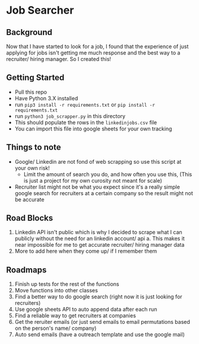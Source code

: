 # Job Searcher


## Background
Now that I have started to look for a job, I found that the experience of just applying for jobs isn't getting me much response and the best way to a recruiter/ hiring manager. So I created this! 

## Getting Started

* Pull this repo
* Have Python 3.X installed 
* run `pip3 install -r requirements.txt` or `pip install -r requirements.txt`
* run `python3 job_scrapper.py` in this directory 
* This should populate the rows in the `linkedinjobs.csv` file 
* You can import this file into google sheets for your own tracking 


## Things to note

*  Google/ Linkedin are not fond of web scrapping so use this script at your own risk!
    * Limit the amount of search you do, and how often you use this, (This is just a project for my own curosity not meant for scale)
* Recruiter list might not be what you expect since it's a really simple google search for recruiters at a certain company so the result might not be accurate 


## Road Blocks
1. Linkedin API isn't public which is why I decided to scrape what I can publicly without the need for an linkedin account/ api 
    a. This makes it near impossible for me to get accurate recruiter/ hiring manager data 
2. More to add here when they come up/ if I remember them 
## Roadmaps 

1. Finish up tests for the rest of the functions 
2. Move functions into other classes 
3. Find a better way to do google search (right now it is just looking for recruiters)
4. Use google sheets API to auto append data after each run 
4. Find a reliable way to get recruiters at companies 
5. Get the reruiter emails (or just send emails to email permutations based on the person's name/ company)
6. Auto send emails (have a outreach template and use the google mail)